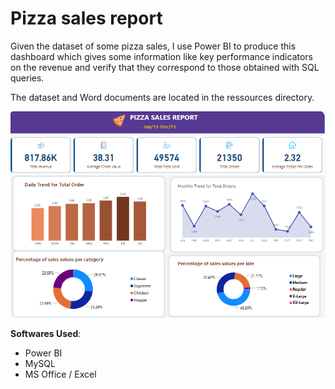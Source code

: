 # Pizza sales report 

Given the dataset of some pizza sales, I use Power BI to produce this dashboard which gives some information like key performance indicators on the revenue and verify that they correspond to those obtained with SQL queries.

The dataset and Word documents are located in the ressources directory. 

![pizza dashboard](<./ressources/Pizza Sales Images/pizza_sales_dashboard.png>)

**Softwares Used**:
 - Power BI
 - MySQL
 - MS Office / Excel
 


